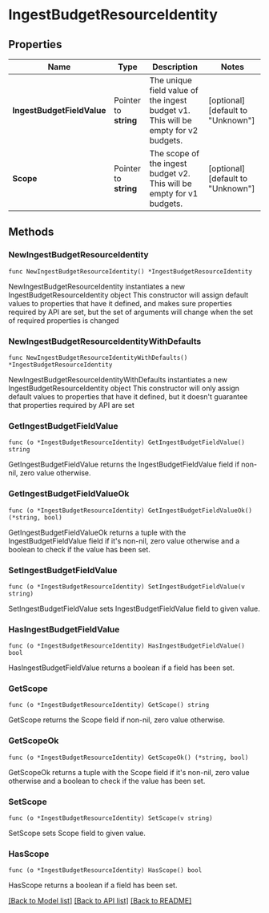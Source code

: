 # IngestBudgetResourceIdentity

## Properties

Name | Type | Description | Notes
------------ | ------------- | ------------- | -------------
**IngestBudgetFieldValue** | Pointer to **string** | The unique field value of the ingest budget v1. This will be empty for v2 budgets. | [optional] [default to "Unknown"]
**Scope** | Pointer to **string** | The scope of the ingest budget v2. This will be empty for v1 budgets. | [optional] [default to "Unknown"]

## Methods

### NewIngestBudgetResourceIdentity

`func NewIngestBudgetResourceIdentity() *IngestBudgetResourceIdentity`

NewIngestBudgetResourceIdentity instantiates a new IngestBudgetResourceIdentity object
This constructor will assign default values to properties that have it defined,
and makes sure properties required by API are set, but the set of arguments
will change when the set of required properties is changed

### NewIngestBudgetResourceIdentityWithDefaults

`func NewIngestBudgetResourceIdentityWithDefaults() *IngestBudgetResourceIdentity`

NewIngestBudgetResourceIdentityWithDefaults instantiates a new IngestBudgetResourceIdentity object
This constructor will only assign default values to properties that have it defined,
but it doesn't guarantee that properties required by API are set

### GetIngestBudgetFieldValue

`func (o *IngestBudgetResourceIdentity) GetIngestBudgetFieldValue() string`

GetIngestBudgetFieldValue returns the IngestBudgetFieldValue field if non-nil, zero value otherwise.

### GetIngestBudgetFieldValueOk

`func (o *IngestBudgetResourceIdentity) GetIngestBudgetFieldValueOk() (*string, bool)`

GetIngestBudgetFieldValueOk returns a tuple with the IngestBudgetFieldValue field if it's non-nil, zero value otherwise
and a boolean to check if the value has been set.

### SetIngestBudgetFieldValue

`func (o *IngestBudgetResourceIdentity) SetIngestBudgetFieldValue(v string)`

SetIngestBudgetFieldValue sets IngestBudgetFieldValue field to given value.

### HasIngestBudgetFieldValue

`func (o *IngestBudgetResourceIdentity) HasIngestBudgetFieldValue() bool`

HasIngestBudgetFieldValue returns a boolean if a field has been set.

### GetScope

`func (o *IngestBudgetResourceIdentity) GetScope() string`

GetScope returns the Scope field if non-nil, zero value otherwise.

### GetScopeOk

`func (o *IngestBudgetResourceIdentity) GetScopeOk() (*string, bool)`

GetScopeOk returns a tuple with the Scope field if it's non-nil, zero value otherwise
and a boolean to check if the value has been set.

### SetScope

`func (o *IngestBudgetResourceIdentity) SetScope(v string)`

SetScope sets Scope field to given value.

### HasScope

`func (o *IngestBudgetResourceIdentity) HasScope() bool`

HasScope returns a boolean if a field has been set.


[[Back to Model list]](../README.md#documentation-for-models) [[Back to API list]](../README.md#documentation-for-api-endpoints) [[Back to README]](../README.md)


